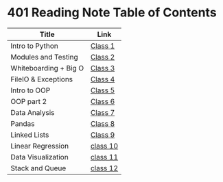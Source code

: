# 401 Reading Note Table of Contents

| Title       | Link        |
| ----------- | ----------- |
Intro to Python|[Class 1](class1.md)
Modules and Testing|[Class 2](class2.md)
Whiteboarding + Big O|[Class 3](class3.md)
FileIO & Exceptions|[Class 4](class4.md)
Intro to OOP|[Class 5](class5.md)
OOP part 2|[Class 6](class6.md)
Data Analysis|[Class 7](class7.md)
Pandas|[Class 8](class8.md)
Linked Lists|[Class 9](class9.md)
Linear Regression |[class 10](class410.md)
Data Visualization|[class 11](class411.md)
Stack and Queue |[class 12](class412.md)